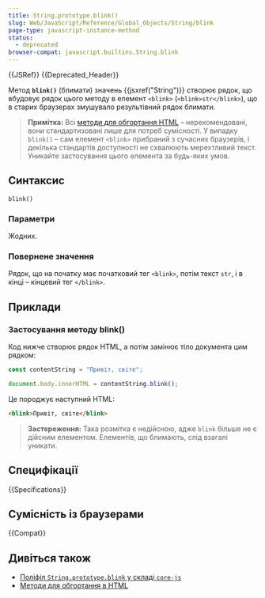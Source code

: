 ```yaml
---
title: String.prototype.blink()
slug: Web/JavaScript/Reference/Global_Objects/String/blink
page-type: javascript-instance-method
status:
  - deprecated
browser-compat: javascript.builtins.String.blink
---
```


{{JSRef}} {{Deprecated_Header}}

Метод **`blink()`** (блимати) значень {{jsxref("String")}} створює рядок, що вбудовує рядок цього методу в елемент `<blink>` (`<blink>str</blink>`), що в старих браузерах змушувало результівний рядок блимати.

> **Примітка:** Всі [методи для обгортання HTML](/uk/docs/Web/JavaScript/Reference/Global_Objects/String#metody-dlia-obhortannia-v-html) – нерекомендовані, вони стандартизовані лише для потреб сумісності. У випадку `blink()` – сам елемент `<blink>` прибраний з сучасних браузерів, і декілька стандартів доступності не схвалюють мерехтливий текст. Уникайте застосування цього елемента за будь-яких умов.

## Синтаксис

```js-nolint
blink()
```

### Параметри

Жодних.

### Повернене значення

Рядок, що на початку має початковий тег `<blink>`, потім текст `str`, і в кінці – кінцевий тег `</blink>`.

## Приклади

### Застосування методу blink()

Код нижче створює рядок HTML, а потім замінює тіло документа цим рядком:

```js
const contentString = "Привіт, світе";

document.body.innerHTML = contentString.blink();
```

Це породжує наступний HTML:

```html
<blink>Привіт, світе</blink>
```

> **Застереження:** Така розмітка є недійсною, адже `blink` більше не є дійсним елементом.
> Елементів, що блимають, слід взагалі уникати.

## Специфікації

{{Specifications}}

## Сумісність із браузерами

{{Compat}}

## Дивіться також

- [Поліфіл `String.prototype.blink` у складі `core-js`](https://github.com/zloirock/core-js#ecmascript-string-and-regexp)
- [Методи для обгортання в HTML](/uk/docs/Web/JavaScript/Reference/Global_Objects/String#metody-dlia-obhortannia-v-html)
